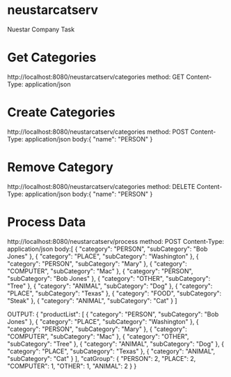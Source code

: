# neustarcatserv
Nuestar Company Task

# Get Categories
http://localhost:8080/neustarcatserv/categories
method: GET
Content-Type: application/json

# Create Categories
http://localhost:8080/neustarcatserv/categories
method: POST
Content-Type: application/json
body:{
    "name": "PERSON"
}

# Remove Category
http://localhost:8080/neustarcatserv/categories
method: DELETE
Content-Type: application/json
body:{
    "name": "PERSON"
}

# Process Data
http://localhost:8080/neustarcatserv/process
method: POST
Content-Type: application/json
body:[
  {
    "category": "PERSON",
    "subCategory": "Bob Jones"
  },
  {
    "category": "PLACE",
    "subCategory": "Washington"
  },
  {
    "category": "PERSON",
    "subCategory": "Mary"
  },
  {
    "category": "COMPUTER",
    "subCategory": "Mac"
  },
  {
    "category": "PERSON",
    "subCategory": "Bob Jones"
  },
  {
    "category": "OTHER",
    "subCategory": "Tree"
  },
  {
    "category": "ANIMAL",
    "subCategory": "Dog"
  },
  {
    "category": "PLACE",
    "subCategory": "Texas"
  },
  {
    "category": "FOOD",
    "subCategory": "Steak"
  },
  {
    "category": "ANIMAL",
    "subCategory": "Cat"
  }
]

OUTPUT:
{
    "productList": [
        {
            "category": "PERSON",
            "subCategory": "Bob Jones"
        },
        {
            "category": "PLACE",
            "subCategory": "Washington"
        },
        {
            "category": "PERSON",
            "subCategory": "Mary"
        },
        {
            "category": "COMPUTER",
            "subCategory": "Mac"
        },
        {
            "category": "OTHER",
            "subCategory": "Tree"
        },
        {
            "category": "ANIMAL",
            "subCategory": "Dog"
        },
        {
            "category": "PLACE",
            "subCategory": "Texas"
        },
        {
            "category": "ANIMAL",
            "subCategory": "Cat"
        }
    ],
    "catGroup": {
        "PERSON": 2,
        "PLACE": 2,
        "COMPUTER": 1,
        "OTHER": 1,
        "ANIMAL": 2
    }
}

